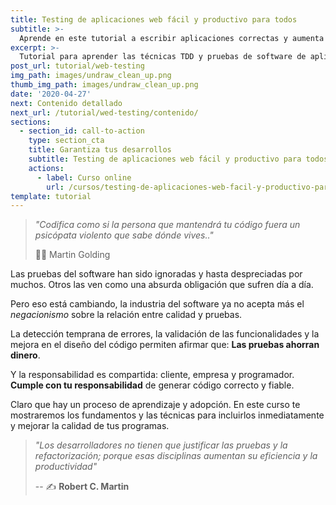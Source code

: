 ```yaml
---
title: Testing de aplicaciones web fácil y productivo para todos
subtitle: >-
  Aprende en este tutorial a escribir aplicaciones correctas y aumenta tu valor.
excerpt: >-
  Tutorial para aprender las técnicas TDD y pruebas de software de aplicaciones web.
post_url: tutorial/web-testing
img_path: images/undraw_clean_up.png
thumb_img_path: images/undraw_clean_up.png
date: '2020-04-27'
next: Contenido detallado
next_url: /tutorial/wed-testing/contenido/
sections:
  - section_id: call-to-action
    type: section_cta
    title: Garantiza tus desarrollos
    subtitle: Testing de aplicaciones web fácil y productivo para todos.
    actions:
      - label: Curso online
        url: /cursos/testing-de-aplicaciones-web-facil-y-productivo-para-todos/
template: tutorial
---
```


> _"Codifica como si la persona que mantendrá tu código fuera un psicópata violento que sabe dónde vives.."_
>
> ✍🏼 Martin Golding

Las pruebas del software han sido ignoradas y hasta despreciadas por muchos. Otros las ven como una absurda obligación que sufren día a día.

Pero eso está cambiando, la industria del software ya no acepta más el _negacionismo_ sobre la relación entre calidad y pruebas.

La detección temprana de errores, la validación de las funcionalidades y la mejora en el diseño del código permiten afirmar que: **Las pruebas ahorran dinero**.

Y la responsabilidad es compartida: cliente, empresa y programador. **Cumple con tu responsabilidad** de generar código correcto y fiable.

Claro que hay un proceso de aprendizaje y adopción. En este curso te mostraremos los fundamentos y las técnicas para incluirlos inmediatamente y mejorar la calidad de tus programas.

> _"Los desarrolladores no tienen que justificar las pruebas y la refactorización; porque esas disciplinas aumentan su eficiencia y la productividad"_
>
> -- ✍️ **Robert C. Martin**
